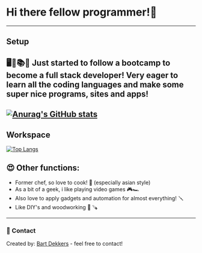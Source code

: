 # Hi there fellow programmer!👋
---
## Setup
🖥📑📚🤓 Just started to follow a bootcamp to become a full stack developer! Very eager to learn all the coding languages and make some super nice programs, sites and apps!
---
[![Anurag's GitHub stats](https://github-readme-stats.vercel.app/api?username=dekkersbd)](https://github.com/dekkersbd/github-readme-stats)
---
## Workspace

[![Top Langs](https://github-readme-stats.vercel.app/api/top-langs/?username=dekkersbd&layout=compact)](https://github.com/dekkersbd/github-readme-stats)


## 😍 Other functions:

* Former chef, so love to cook! 🍱 (especially asian style)
* As a bit of a geek, i like playing video games 🎮🏎
* Also love to apply gadgets and automation for almost everything! 🪛
* Like DIY's and woodworking 🔨 🪚
---
### 📲 Contact

Created by: [Bart Dekkers](https://www.linkedin.com/in/bart-dekkers-6437191a0/) - feel free to contact!
